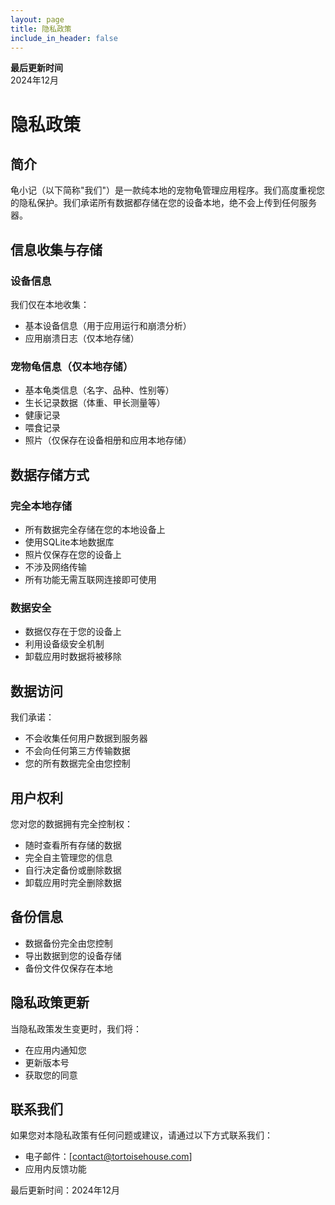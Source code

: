 ```yaml
---
layout: page
title: 隐私政策
include_in_header: false
---
```


**最后更新时间**  
2024年12月

# 隐私政策

## 简介

龟小记（以下简称"我们"）是一款纯本地的宠物龟管理应用程序。我们高度重视您的隐私保护。我们承诺所有数据都存储在您的设备本地，绝不会上传到任何服务器。

## 信息收集与存储

### 设备信息
我们仅在本地收集：
- 基本设备信息（用于应用运行和崩溃分析）
- 应用崩溃日志（仅本地存储）

### 宠物龟信息（仅本地存储）
- 基本龟类信息（名字、品种、性别等）
- 生长记录数据（体重、甲长测量等）
- 健康记录
- 喂食记录
- 照片（仅保存在设备相册和应用本地存储）

## 数据存储方式

### 完全本地存储
- 所有数据完全存储在您的本地设备上
- 使用SQLite本地数据库
- 照片仅保存在您的设备上
- 不涉及网络传输
- 所有功能无需互联网连接即可使用

### 数据安全
- 数据仅存在于您的设备上
- 利用设备级安全机制
- 卸载应用时数据将被移除

## 数据访问

我们承诺：
- 不会收集任何用户数据到服务器
- 不会向任何第三方传输数据
- 您的所有数据完全由您控制

## 用户权利

您对您的数据拥有完全控制权：
- 随时查看所有存储的数据
- 完全自主管理您的信息
- 自行决定备份或删除数据
- 卸载应用时完全删除数据

## 备份信息

- 数据备份完全由您控制
- 导出数据到您的设备存储
- 备份文件仅保存在本地

## 隐私政策更新

当隐私政策发生变更时，我们将：
- 在应用内通知您
- 更新版本号
- 获取您的同意

## 联系我们

如果您对本隐私政策有任何问题或建议，请通过以下方式联系我们：
- 电子邮件：[contact@tortoisehouse.com]
- 应用内反馈功能

最后更新时间：2024年12月
